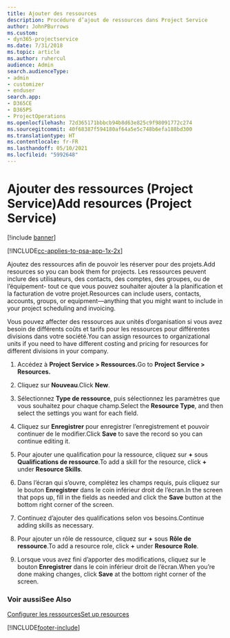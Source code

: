 ```yaml
---
title: Ajouter des ressources
description: Procédure d’ajout de ressources dans Project Service
author: JohnPBurrows
ms.custom:
- dyn365-projectservice
ms.date: 7/31/2018
ms.topic: article
ms.author: ruhercul
audience: Admin
search.audienceType:
- admin
- customizer
- enduser
search.app:
- D365CE
- D365PS
- ProjectOperations
ms.openlocfilehash: 72d365171bbbcb94b8d63e825c9f98091772c274
ms.sourcegitcommit: 40f68387f594180af64a5e5c748b6efa188bd300
ms.translationtype: HT
ms.contentlocale: fr-FR
ms.lasthandoff: 05/10/2021
ms.locfileid: "5992648"
---
```

# <a name="add-resources-project-service"></a><span data-ttu-id="a35e3-103">Ajouter des ressources (Project Service)</span><span class="sxs-lookup"><span data-stu-id="a35e3-103">Add resources (Project Service)</span></span>

[!include [banner](../includes/psa-now-project-operations.md)]

[!INCLUDE[cc-applies-to-psa-app-1x-2x](../includes/cc-applies-to-psa-app-1x-2x.md)]

<span data-ttu-id="a35e3-104">Ajoutez des ressources afin de pouvoir les réserver pour des projets.</span><span class="sxs-lookup"><span data-stu-id="a35e3-104">Add resources so you can book them for projects.</span></span> <span data-ttu-id="a35e3-105">Les ressources peuvent inclure des utilisateurs, des contacts, des comptes, des groupes, ou de l’équipement- tout ce que vous pouvez souhaiter ajouter à la planification et la facturation de votre projet.</span><span class="sxs-lookup"><span data-stu-id="a35e3-105">Resources can include users, contacts, accounts, groups, or equipment—anything that you might want to include in your project scheduling and invoicing.</span></span>  
  
<span data-ttu-id="a35e3-106">Vous pouvez affecter des ressources aux unités d’organisation si vous avez besoin de différents coûts et tarifs pour les ressources pour différentes divisions dans votre société.</span><span class="sxs-lookup"><span data-stu-id="a35e3-106">You can assign resources to organizational units if you need to have different costing and pricing for resources for different divisions in your company.</span></span>  
  
1.  <span data-ttu-id="a35e3-107">Accédez à **Project Service > Ressources.**</span><span class="sxs-lookup"><span data-stu-id="a35e3-107">Go to **Project Service > Resources.**</span></span>  
  
2.  <span data-ttu-id="a35e3-108">Cliquez sur **Nouveau**.</span><span class="sxs-lookup"><span data-stu-id="a35e3-108">Click **New**.</span></span>  
  
3.  <span data-ttu-id="a35e3-109">Sélectionnez **Type de ressource**, puis sélectionnez les paramètres que vous souhaitez pour chaque champ.</span><span class="sxs-lookup"><span data-stu-id="a35e3-109">Select the **Resource Type**, and then select the settings you want for each field.</span></span>  
  
4.  <span data-ttu-id="a35e3-110">Cliquez sur **Enregistrer** pour enregistrer l’enregistrement et pouvoir continuer de le modifier.</span><span class="sxs-lookup"><span data-stu-id="a35e3-110">Click **Save** to save the record so you can continue editing it.</span></span>  
  
5.  <span data-ttu-id="a35e3-111">Pour ajouter une qualification pour la ressource, cliquez sur **+** sous **Qualifications de ressource**.</span><span class="sxs-lookup"><span data-stu-id="a35e3-111">To add a skill for the resource, click **+** under **Resource Skills**.</span></span>  
  
6.  <span data-ttu-id="a35e3-112">Dans l’écran qui s’ouvre, complétez les champs requis, puis cliquez sur le bouton **Enregistrer** dans le coin inférieur droit de l’écran.</span><span class="sxs-lookup"><span data-stu-id="a35e3-112">In the screen that pops up, fill in the fields as needed and click the **Save** button at the bottom right corner of the screen.</span></span>  
  
7.  <span data-ttu-id="a35e3-113">Continuez d’ajouter des qualifications selon vos besoins.</span><span class="sxs-lookup"><span data-stu-id="a35e3-113">Continue adding skills as necessary.</span></span>  
  
8.  <span data-ttu-id="a35e3-114">Pour ajouter un rôle de ressource, cliquez sur **+** sous **Rôle de ressource**.</span><span class="sxs-lookup"><span data-stu-id="a35e3-114">To add a resource role, click **+** under **Resource Role**.</span></span>  
  
9. <span data-ttu-id="a35e3-115">Lorsque vous avez fini d’apporter des modifications, cliquez sur le bouton **Enregistrer** dans le coin inférieur droit de l’écran.</span><span class="sxs-lookup"><span data-stu-id="a35e3-115">When you’re done making changes, click **Save** at the bottom right corner of the screen.</span></span>  
  
### <a name="see-also"></a><span data-ttu-id="a35e3-116">Voir aussi</span><span class="sxs-lookup"><span data-stu-id="a35e3-116">See Also</span></span>  
 [<span data-ttu-id="a35e3-117">Configurer les ressources</span><span class="sxs-lookup"><span data-stu-id="a35e3-117">Set up resources</span></span>](../psa/set-up-resources.md)


[!INCLUDE[footer-include](../includes/footer-banner.md)]
